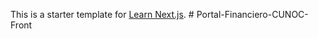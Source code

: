 This is a starter template for [Learn Next.js](https://nextjs.org/learn).
#   P o r t a l - F i n a n c i e r o - C U N O C - F r o n t  
 